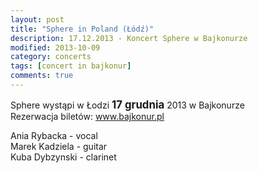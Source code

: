 ```yaml
---
layout: post
title: "Sphere in Poland (Łódź)"
description: 17.12.2013 - Koncert Sphere w Bajkonurze
modified: 2013-10-09
category: concerts
tags: [concert in bajkonur]
comments: true
---
```

Sphere wystąpi w Łodzi <big>**17 grudnia**</big>
 2013 w Bajkonurze<br>
 Rezerwacja biletów: <a href="http://www.bajkonur.pl">www.bajkonur.pl</a><br>



Ania Rybacka - vocal <br>
Marek Kadziela - guitar <br>
Kuba Dybzynski - clarinet<br>
